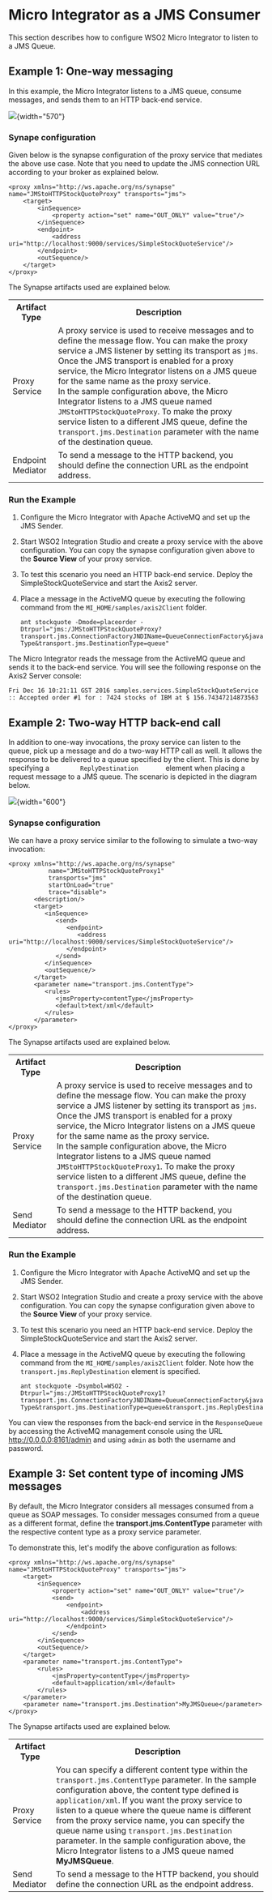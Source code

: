 # Micro Integrator as a JMS Consumer
This section describes how to configure WSO2 Micro Integrator to listen to a JMS Queue.

## Example 1: One-way messaging

In this example, the Micro Integrator listens to a JMS queue, consume messages, and sends them to an HTTP back-end service.

![](attachments/119130303/119130304.png){width="570"}

### Synape configuration

Given below is the synapse configuration of the proxy service that mediates the above use case. Note that you need to update the JMS connection URL according to your broker as explained below.

```
<proxy xmlns="http://ws.apache.org/ns/synapse" name="JMStoHTTPStockQuoteProxy" transports="jms">
    <target>
        <inSequence>
            <property action="set" name="OUT_ONLY" value="true"/>
        </inSequence>
        <endpoint>
            <address uri="http://localhost:9000/services/SimpleStockQuoteService"/>
        </endpoint>
        <outSequence/>
    </target>
</proxy>
```

The Synapse artifacts used are explained below.

<table>
    <tr>
        <th>Artifact Type</th>
        <th>Description</th>
    </tr>
    <tr>
        <td>
            Proxy Service
        </td>
        <td>
            A proxy service is used to receive messages and to define the message flow. You can make the proxy service a JMS listener by setting its transport as <code>jms</code>. Once the JMS transport is enabled for a proxy service, the Micro Integrator listens on a JMS queue for the same name as the proxy service.</br>
            In the sample configuration above, the Micro Integrator listens to a JMS queue named <code>JMStoHTTPStockQuoteProxy</code>. To make the proxy service listen to a different JMS queue, define the <code>transport.jms.Destination</code> parameter with the name of the destination queue.
        </td>
    </tr>
    <tr>
        <td>Endpoint Mediator</td>
        <td>
           To send a message to the HTTP backend, you should define the connection URL as the endpoint address. 
        </td>
    </tr>
</table>

### Run the Example

1.  Configure the Micro Integrator with Apache ActiveMQ and set up the JMS Sender.
2.  Start WSO2 Integration Studio and create a proxy service with the above configuration. You can copy the synapse configuration given above to the **Source View** of your proxy service.
3.  To test this scenario you need an HTTP back-end service. Deploy the SimpleStockQuoteService and start the Axis2 server.
4.  Place a message in the ActiveMQ queue by executing the following command from the `MI_HOME/samples/axis2Client` folder.

    ```
    ant stockquote -Dmode=placeorder -Dtrpurl="jms:/JMStoHTTPStockQuoteProxy?transport.jms.ConnectionFactoryJNDIName=QueueConnectionFactory&java.naming.factory.initial=org.apache.activemq.jndi.ActiveMQInitialContextFactory&java.naming.provider.url=tcp://localhost:61616&transport.jms.ContentTypeProperty=Content-Type&transport.jms.DestinationType=queue"
    ```

The Micro Integrator reads the message from the ActiveMQ queue and sends it to the back-end service. You will see the following response on the Axis2 Server console:

```
Fri Dec 16 10:21:11 GST 2016 samples.services.SimpleStockQuoteService  :: Accepted order #1 for : 7424 stocks of IBM at $ 156.74347214873563
```

## Example 2: Two-way HTTP back-end call

In addition to one-way invocations, the proxy service can listen to the queue, pick up a message and do a two-way HTTP call as well. It allows the response to be delivered to a queue specified by the client. This is done by specifying a `         ReplyDestination        ` element when placing a request message to a JMS queue. The scenario is depicted in
the diagram below.

![](attachments/33136192/33348782.png){width="600"}

### Synapse configuration

We can have a proxy service similar to the following to simulate a two-way invocation:

```
<proxy xmlns="http://ws.apache.org/ns/synapse"
           name="JMStoHTTPStockQuoteProxy1"
           transports="jms"
           startOnLoad="true"
           trace="disable">
       <description/>
       <target> 
          <inSequence>
             <send>
                <endpoint>
                   <address uri="http://localhost:9000/services/SimpleStockQuoteService"/>
                </endpoint>
             </send>
          </inSequence>
          <outSequence/>
       </target>
       <parameter name="transport.jms.ContentType">
          <rules>
             <jmsProperty>contentType</jmsProperty>
             <default>text/xml</default>
          </rules>
       </parameter>
</proxy>
```
The Synapse artifacts used are explained below.

<table>
    <tr>
        <th>Artifact Type</th>
        <th>Description</th>
    </tr>
    <tr>
        <td>
            Proxy Service
        </td>
        <td>
            A proxy service is used to receive messages and to define the message flow. You can make the proxy service a JMS listener by setting its transport as <code>jms</code>. Once the JMS transport is enabled for a proxy service, the Micro Integrator listens on a JMS queue for the same name as the proxy service.</br>
            In the sample configuration above, the Micro Integrator listens to a JMS queue named <code>JMStoHTTPStockQuoteProxy1</code>. To make the proxy service listen to a different JMS queue, define the <code>transport.jms.Destination</code> parameter with the name of the destination queue.
        </td>
    </tr>
    <tr>
        <td>Send Mediator</td>
        <td>
           To send a message to the HTTP backend, you should define the connection URL as the endpoint address. 
        </td>
    </tr>
</table>

### Run the Example

1.  Configure the Micro Integrator with Apache ActiveMQ and set up the JMS Sender.
2.  Start WSO2 Integration Studio and create a proxy service with the above configuration. You can copy the synapse configuration given above to the **Source View** of your proxy service.
3.  To test this scenario you need an HTTP back-end service. Deploy the SimpleStockQuoteService and start the Axis2 server.
4.  Place a message in the ActiveMQ queue by executing the following command from the `MI_HOME/samples/axis2Client` folder. Note how the `transport.jms.ReplyDestination` element is specified.

    ```
    ant stockquote -Dsymbol=WSO2 -Dtrpurl="jms:/JMStoHTTPStockQuoteProxy1?transport.jms.ConnectionFactoryJNDIName=QueueConnectionFactory&java.naming.factory.initial=org.apache.activemq.jndi.ActiveMQInitialContextFactory&java.naming.provider.url=tcp://localhost:61616&transport.jms.ContentTypeProperty=Content-Type&transport.jms.DestinationType=queue&transport.jms.ReplyDestination=ResponseQueue" 
    ```
    
You can view the responses from the back-end service in the `ResponseQueue` by accessing the ActiveMQ management console using the URL <http://0.0.0.0:8161/admin> and using `admin` as both the username and password.
    
## Example 3: Set content type of incoming JMS messages

By default, the Micro Integrator considers all messages consumed from a queue as SOAP messages. To consider messages consumed from a queue as a different format, define the **transport.jms.ContentType** parameter with the respective content type as a proxy service parameter.  
  
To demonstrate this, let's modify the above configuration as follows:

```
<proxy xmlns="http://ws.apache.org/ns/synapse" name="JMStoHTTPStockQuoteProxy" transports="jms">
    <target>
        <inSequence>
            <property action="set" name="OUT_ONLY" value="true"/>
            <send>
                <endpoint>
                    <address uri="http://localhost:9000/services/SimpleStockQuoteService"/>
                </endpoint>
            </send>
        </inSequence>
        <outSequence/>
    </target>
    <parameter name="transport.jms.ContentType">
        <rules>
            <jmsProperty>contentType</jmsProperty>
            <default>application/xml</default>
        </rules>
    </parameter>
    <parameter name="transport.jms.Destination">MyJMSQueue</parameter>
</proxy>
```

The Synapse artifacts used are explained below.

<table>
    <tr>
        <th>Artifact Type</th>
        <th>Description</th>
    </tr>
    <tr>
        <td>
            Proxy Service
        </td>
        <td>
            You can specify a different content type within the <code>transport.jms.ContentType</code> parameter. In the sample configuration above, the content type defined is <code>application/xml</code>.
            If you want the proxy service to listen to a queue where the queue name is different from the proxy service name, you can specify the queue name using <code>transport.jms.Destination</code> parameter. In the sample configuration above, the Micro Integrator listens to a JMS queue named <b>MyJMSQueue</b>.
        </td>
    </tr>
    <tr>
        <td>Send Mediator</td>
        <td>
           To send a message to the HTTP backend, you should define the connection URL as the endpoint address. 
        </td>
    </tr>
</table>